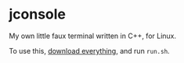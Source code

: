 # jconsole
My own little faux terminal written in C++, for Linux.

To use this, [download everything](https://github.com/jackdalton/jconsole/archive/master.zip), and run `run.sh`.
